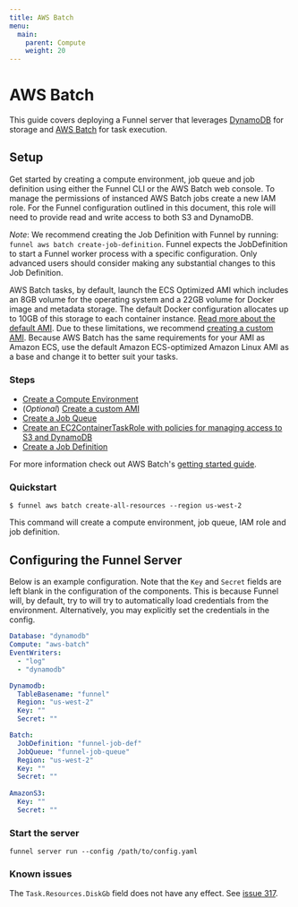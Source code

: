 ```yaml
---
title: AWS Batch
menu:
  main:
    parent: Compute
    weight: 20
---
```


# AWS Batch

This guide covers deploying a Funnel server that leverages [DynamoDB][0] for storage
and [AWS Batch][1] for task execution. 

## Setup

Get started by creating a compute environment, job queue and job definition using either 
the Funnel CLI or the AWS Batch web console. To manage the permissions of instanced 
AWS Batch jobs create a new IAM role. For the Funnel configuration outlined 
in this document, this role will need to provide read and write access to both S3 and DynamoDB.

_Note_: We recommend creating the Job Definition with Funnel by running: `funnel aws batch create-job-definition`. 
Funnel expects the JobDefinition to start a Funnel worker process with a specific configuration. 
Only advanced users should consider making any substantial changes to this Job Definition. 

AWS Batch tasks, by default, launch the ECS Optimized AMI which includes 
an 8GB volume for the operating system and a 22GB volume for Docker image and metadata 
storage. The default Docker configuration allocates up to 10GB of this storage to 
each container instance. [Read more about the default AMI][8]. Due to these limitations, we
recommend [creating a custom AMI][7]. Because AWS Batch has the same requirements for your 
AMI as Amazon ECS, use the default Amazon ECS-optimized Amazon Linux AMI as a base and change it 
to better suit your tasks.

### Steps
* [Create a Compute Environment][3]
*  (_Optional_) [Create a custom AMI][7]
* [Create a Job Queue][4]
* [Create an EC2ContainerTaskRole with policies for managing access to S3 and DynamoDB][5]
* [Create a Job Definition][6]

For more information check out AWS Batch's [getting started guide][2]. 

### Quickstart

```
$ funnel aws batch create-all-resources --region us-west-2

```

This command will create a compute environment, job queue, IAM role and job definition.

## Configuring the Funnel Server

Below is an example configuration. Note that the `Key`
and `Secret` fields are left blank in the configuration of the components. This is because 
Funnel will, by default, try to will try to automatically load credentials from the environment. 
Alternatively, you may explicitly set the credentials in the config.

```YAML
Database: "dynamodb"
Compute: "aws-batch"
EventWriters:
  - "log"
  - "dynamodb"

Dynamodb:
  TableBasename: "funnel"
  Region: "us-west-2"
  Key: ""
  Secret: ""

Batch:
  JobDefinition: "funnel-job-def"
  JobQueue: "funnel-job-queue" 
  Region: "us-west-2"
  Key: ""
  Secret: ""
          
AmazonS3:
  Key: ""
  Secret: ""
```

### Start the server

```
funnel server run --config /path/to/config.yaml
```

### Known issues

The `Task.Resources.DiskGb` field does not have any effect. See [issue 317](https://github.com/ohsu-comp-bio/funnel/issues/317). 

[0]: http://docs.aws.amazon.com/amazondynamodb/latest/developerguide/Introduction.html
[1]: http://docs.aws.amazon.com/batch/latest/userguide/what-is-batch.html
[2]: http://docs.aws.amazon.com/batch/latest/userguide/Batch_GetStarted.html
[3]: https://us-west-2.console.aws.amazon.com/batch/home?region=us-west-2#/compute-environments/new
[4]: https://us-west-2.console.aws.amazon.com/batch/home?region=us-west-2#/queues/new
[5]: https://console.aws.amazon.com/iam/home?region=us-west-2#/roles$new?step=permissions&selectedService=EC2ContainerService&selectedUseCase=EC2ContainerTaskRole
[6]: https://us-west-2.console.aws.amazon.com/batch/home?region=us-west-2#/job-definitions/new
[7]: http://docs.aws.amazon.com/batch/latest/userguide/create-batch-ami.html
[8]: http://docs.aws.amazon.com/AmazonECS/latest/developerguide/ecs-optimized_AMI.html
